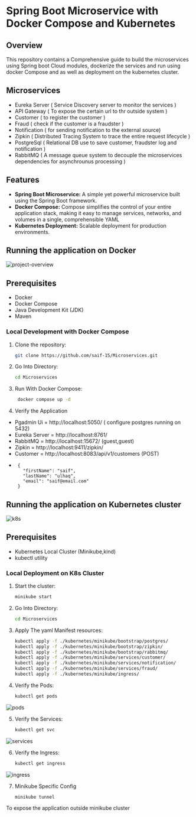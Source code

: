 # Spring Boot Microservice with Docker Compose and Kubernetes

## Overview

This repository contains a Comprehensive guide to build the microservices using Spring boot Cloud modules, dockerize the services and run using docker Compose and as well as deployment on the kubernetes cluster.

## Microservices
- Eureka Server ( Service Discovery server to monitor the services )
- API Gateway ( To expose the certain url to thr outside system )
- Customer ( to register the customer )
- Fraud ( check if the customer is a fraudster )
- Notification ( for sending notification to the external source)
- Zipkin ( Distributed Tracing System to trace the entire request lifecycle )
- PostgreSql ( Relational DB use to save customer, fraudster log and notification )
- RabbitMQ ( A message queue system to decouple the microservices dependencies for asynchrounus processing )


## Features

- **Spring Boot Microservice:** A simple yet powerful microservice built using the Spring Boot framework.
- **Docker Compose:** Compose simplifies the control of your entire application stack, making it easy to manage services, networks, and volumes in a single, comprehensible YAML
- **Kubernetes Deployment:** Scalable deployment for production environments.

## Running the application on Docker
![project-overview](https://github.com/saif-15/Microservices/assets/46129194/2e4edcfb-52e0-4dcd-99e8-a11ffa6c67f0)

## Prerequisites

- Docker
- Docker Compose
- Java Development Kit (JDK)
- Maven

### Local Development with Docker Compose

1. Clone the repository:

   ```bash
   git clone https://github.com/saif-15/Microservices.git

2. Go Into Directory:

   ```bash
   cd Microservices

3. Run With Docker Compose:

   ```bash
    docker compose up -d
   
4. Verify the Application
   
  - Pgadmin Ui = http://localhost:5050/  ( configure postgres running on 5432)
  - Eureka Server = http://localhost:8761/
  - RabbitMQ = http://localhost:15672/ (guest,guest)
  - Zipkin = http://localhost:9411/zipkin/
  - Customer = http://localhost:8083/api/v1/customers (POST)
  -      {
           "firstName": "saif",
           "lastName": "ulhaq",
           "email": "saif@email.com"
         }
   

## Running the application on Kubernetes cluster

![k8s](https://github.com/saif-15/Microservices/assets/46129194/8cba6004-000e-4902-9d4d-d229fbe3272b)

## Prerequisites

- Kubernetes Local Cluster (Minikube,kind)
- kubectl utility

### Local Deployment on K8s Cluster

1. Start the cluster:

   ```bash
   minikube start

2. Go Into Directory:

   ```bash
   cd Microservices

3. Apply The yaml Manifest resources:

   ```bash
   kubectl apply -f ./kubernetes/minikube/bootstrap/postgres/
   kubectl apply -f ./kubernetes/minikube/bootstrap/zipkin/
   kubectl apply -f ./kubernetes/minikube/bootstrap/rabbitmq/
   kubectl apply -f ./kubernetes/minikube/services/customer/
   kubectl apply -f ./kubernetes/minikube/services/notification/
   kubectl apply -f ./kubernetes/minikube/services/fraud/
   kubectl apply -f ./kubernetes/minikube/ingress/
   
4. Verify the Pods:

   ```bash
   kubectl get pods
  ![pods](https://github.com/saif-15/Microservices/assets/46129194/86551c93-9190-42dd-be6e-59dc85502b97)

5. Verify the Services:

   ```bash
   kubectl get svc
  ![services](https://github.com/saif-15/Microservices/assets/46129194/c33b32e8-edac-41e1-b99d-463b69e69d2e)

6. Verify the Ingress:

   ```bash
   kubectl get ingress
![ingress](https://github.com/saif-15/Microservices/assets/46129194/70841dc6-4341-4f1a-ae87-1c35ba41e4bf)

7. Minikube Specific Config

   ```bash
   minikube tunnel
   
To expose the application outside minikube cluster



   
